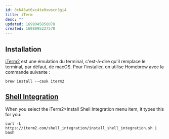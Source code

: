```yaml
---
id: 8ck45wt6xc4te0xwscn3gi4
title: iTerm
desc: ""
updated: 1699045850078
created: 1698095227570
---
```


## Installation

[iTerm2](https://iterm2.com/) est une émulation du terminal, c'est-à-dire qu'il remplace le terminal, par défaut, de macOS. Pour l'installer, on utilise Homebrew avec la commande suivante :

```shell
brew install --cask iterm2
```

## [Shell Integration](https://iterm2.com/documentation-shell-integration.html)

When you select the iTerm2>Install Shell Integration menu item, it types this for you:

```shell
curl -L https://iterm2.com/shell_integration/install_shell_integration.sh | bash
```
